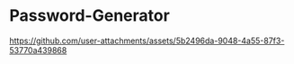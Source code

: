 # Password-Generator

https://github.com/user-attachments/assets/5b2496da-9048-4a55-87f3-53770a439868

